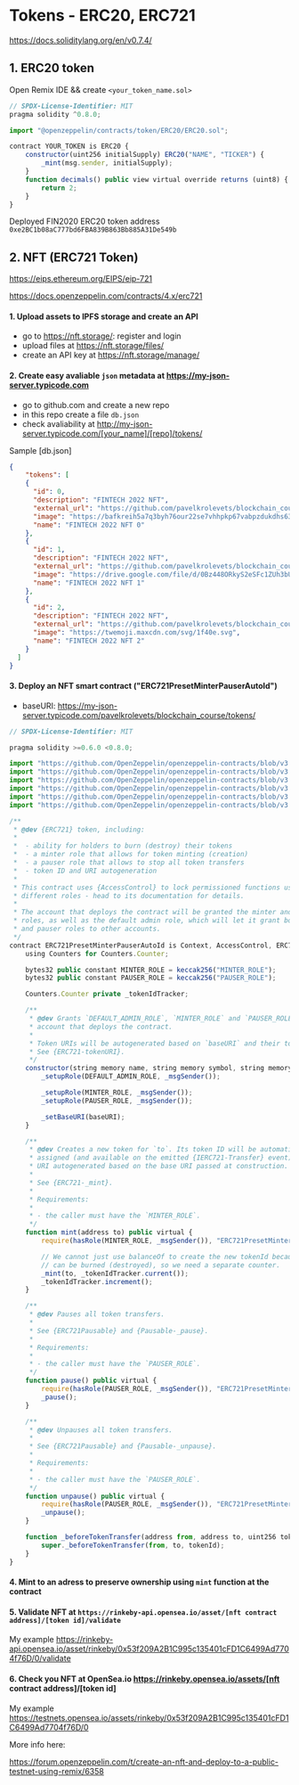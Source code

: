 # Tokens - ERC20, ERC721

https://docs.soliditylang.org/en/v0.7.4/

## 1. ERC20 token 

Open Remix IDE && create `<your_token_name.sol>` 

```js
// SPDX-License-Identifier: MIT
pragma solidity ^0.8.0;

import "@openzeppelin/contracts/token/ERC20/ERC20.sol";

contract YOUR_TOKEN is ERC20 {
    constructor(uint256 initialSupply) ERC20("NAME", "TICKER") {
        _mint(msg.sender, initialSupply);
    }
    function decimals() public view virtual override returns (uint8) {
        return 2;
    }
}
```
Deployed FIN2020 ERC20 token address
`0xe2BC1b08aC777bd6FBA839B863Bb885A31De549b`

## 2. NFT (ERC721 Token)

https://eips.ethereum.org/EIPS/eip-721

https://docs.openzeppelin.com/contracts/4.x/erc721

#### 1. Upload assets to IPFS storage and create an API

- go to https://nft.storage/: register and login
- upload files at https://nft.storage/files/
- create an API key at https://nft.storage/manage/


#### 2. Create easy avaliable `json` metadata at https://my-json-server.typicode.com

- go to github.com and create a new repo
- in this repo create a file `db.json`
- check avaliability at http://my-json-server.typicode.com/[your_name]/[repo]/tokens/

Sample [db.json]

```json
{
    "tokens": [
    {
      "id": 0,
      "description": "FINTECH 2022 NFT",
      "external_url": "https://github.com/pavelkrolevets/blockchain_course/tree/main/Module_2",
      "image": "https://bafkreih5a7q3byh76our22se7vhhpkp67vabpzdukdhs633zkvka7klxsi.ipfs.dweb.link/",
      "name": "FINTECH 2022 NFT 0"
    },
    {
      "id": 1,
      "description": "FINTECH 2022 NFT",
      "external_url": "https://github.com/pavelkrolevets/blockchain_course/tree/main/Module_2",
      "image": "https://drive.google.com/file/d/0Bz448ORkyS2eSFc1ZUh3bUpubWs/view?usp=sharing&resourcekey=0-ABtvc0gJBxLDTKPgZWW1Yg",
      "name": "FINTECH 2022 NFT 1"
    },
    {
      "id": 2,
      "description": "FINTECH 2022 NFT",
      "external_url": "https://github.com/pavelkrolevets/blockchain_course/tree/main/Module_2",
      "image": "https://twemoji.maxcdn.com/svg/1f40e.svg",
      "name": "FINTECH 2022 NFT 2"
    }
  ]
}
```




#### 3. Deploy an NFT smart contract ("ERC721PresetMinterPauserAutoId")

* baseURI: https://my-json-server.typicode.com/pavelkrolevets/blockchain_course/tokens/

```js
// SPDX-License-Identifier: MIT

pragma solidity >=0.6.0 <0.8.0;

import "https://github.com/OpenZeppelin/openzeppelin-contracts/blob/v3.4.0/contracts/access/AccessControl.sol";
import "https://github.com/OpenZeppelin/openzeppelin-contracts/blob/v3.4.0/contracts/utils/Context.sol";
import "https://github.com/OpenZeppelin/openzeppelin-contracts/blob/v3.4.0/contracts/utils/Counters.sol";
import "https://github.com/OpenZeppelin/openzeppelin-contracts/blob/v3.4.0/contracts/token/ERC721/ERC721.sol";
import "https://github.com/OpenZeppelin/openzeppelin-contracts/blob/v3.4.0/contracts/token/ERC721/ERC721Burnable.sol";
import "https://github.com/OpenZeppelin/openzeppelin-contracts/blob/v3.4.0/contracts/token/ERC721/ERC721Pausable.sol";

/**
 * @dev {ERC721} token, including:
 *
 *  - ability for holders to burn (destroy) their tokens
 *  - a minter role that allows for token minting (creation)
 *  - a pauser role that allows to stop all token transfers
 *  - token ID and URI autogeneration
 *
 * This contract uses {AccessControl} to lock permissioned functions using the
 * different roles - head to its documentation for details.
 *
 * The account that deploys the contract will be granted the minter and pauser
 * roles, as well as the default admin role, which will let it grant both minter
 * and pauser roles to other accounts.
 */
contract ERC721PresetMinterPauserAutoId is Context, AccessControl, ERC721Burnable, ERC721Pausable {
    using Counters for Counters.Counter;

    bytes32 public constant MINTER_ROLE = keccak256("MINTER_ROLE");
    bytes32 public constant PAUSER_ROLE = keccak256("PAUSER_ROLE");

    Counters.Counter private _tokenIdTracker;

    /**
     * @dev Grants `DEFAULT_ADMIN_ROLE`, `MINTER_ROLE` and `PAUSER_ROLE` to the
     * account that deploys the contract.
     *
     * Token URIs will be autogenerated based on `baseURI` and their token IDs.
     * See {ERC721-tokenURI}.
     */
    constructor(string memory name, string memory symbol, string memory baseURI) public ERC721(name, symbol) {
        _setupRole(DEFAULT_ADMIN_ROLE, _msgSender());

        _setupRole(MINTER_ROLE, _msgSender());
        _setupRole(PAUSER_ROLE, _msgSender());

        _setBaseURI(baseURI);
    }

    /**
     * @dev Creates a new token for `to`. Its token ID will be automatically
     * assigned (and available on the emitted {IERC721-Transfer} event), and the token
     * URI autogenerated based on the base URI passed at construction.
     *
     * See {ERC721-_mint}.
     *
     * Requirements:
     *
     * - the caller must have the `MINTER_ROLE`.
     */
    function mint(address to) public virtual {
        require(hasRole(MINTER_ROLE, _msgSender()), "ERC721PresetMinterPauserAutoId: must have minter role to mint");

        // We cannot just use balanceOf to create the new tokenId because tokens
        // can be burned (destroyed), so we need a separate counter.
        _mint(to, _tokenIdTracker.current());
        _tokenIdTracker.increment();
    }

    /**
     * @dev Pauses all token transfers.
     *
     * See {ERC721Pausable} and {Pausable-_pause}.
     *
     * Requirements:
     *
     * - the caller must have the `PAUSER_ROLE`.
     */
    function pause() public virtual {
        require(hasRole(PAUSER_ROLE, _msgSender()), "ERC721PresetMinterPauserAutoId: must have pauser role to pause");
        _pause();
    }

    /**
     * @dev Unpauses all token transfers.
     *
     * See {ERC721Pausable} and {Pausable-_unpause}.
     *
     * Requirements:
     *
     * - the caller must have the `PAUSER_ROLE`.
     */
    function unpause() public virtual {
        require(hasRole(PAUSER_ROLE, _msgSender()), "ERC721PresetMinterPauserAutoId: must have pauser role to unpause");
        _unpause();
    }

    function _beforeTokenTransfer(address from, address to, uint256 tokenId) internal virtual override(ERC721, ERC721Pausable) {
        super._beforeTokenTransfer(from, to, tokenId);
    }
}
```
#### 4. Mint to an adress to preserve ownership using `mint` function at the contract



#### 5. Validate NFT at `https://rinkeby-api.opensea.io/asset/[nft contract address]/[token id]/validate`

My example https://rinkeby-api.opensea.io/asset/rinkeby/0x53f209A2B1C995c135401cFD1C6499Ad7704f76D/0/validate

#### 6. Check you NFT at OpenSea.io https://rinkeby.opensea.io/assets/[nft contract address]/[token id]

My example https://testnets.opensea.io/assets/rinkeby/0x53f209A2B1C995c135401cFD1C6499Ad7704f76D/0

More info here:

https://forum.openzeppelin.com/t/create-an-nft-and-deploy-to-a-public-testnet-using-remix/6358